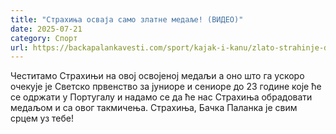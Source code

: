 ```yaml
---
title: "Страхиња осваја само златне медаље! (ВИДЕО)"
date: 2025-07-21
category: Спорт
url: https://backapalankavesti.com/sport/kajak-i-kanu/zlato-strahinje-dragosavljevica-video/
---
```


Честитамо Страхињи на овој освојеној медаљи а оно што га ускоро очекује је Светско првенство за јуниоре и сениоре до 23 године које ће се одржати у Португалу и надамо се да ће нас Страхиња обрадовати медаљом и са овог такмичења. Страхиња, Бачка Паланка је свим срцем уз тебе!
